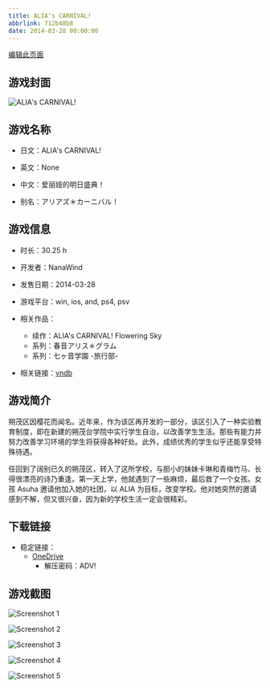 ```yaml
---
title: ALIA's CARNIVAL!
abbrlink: 712b48b8
date: 2014-03-28 00:00:00
---
```

[编辑此页面](https://github.com/ACG-3/ADV3-source/blob/main/source/_posts/games/ALIA%27s%20CARNIVAL%21%20Flowering%20Sky.md)

## 游戏封面

![ALIA's CARNIVAL!](https://pan.timero.xyz/d/onedrive/img_lib_001/ALIA%27s%20CARNIVAL%21%20Flowering%20Sky_cover.avif)


## 游戏名称

- 日文：ALIA's CARNIVAL!
- 英文：None
- 中文：爱丽娅的明日盛典！

- 别名：アリアズ＊カーニバル！


## 游戏信息

- 时长：30.25 h
- 开发者：NanaWind
- 发售日期：2014-03-28
- 游戏平台：win, ios, and, ps4, psv
- 相关作品：
   - 续作：ALIA's CARNIVAL! Flowering Sky
   - 系列：春音アリス＊グラム
   - 系列：七ヶ音学園 -旅行部-

- 相关链接：[vndb](https://vndb.org/v11301)


## 游戏简介

朔茂区因樱花而闻名。近年来，作为该区再开发的一部分，该区引入了一种实验教育制度，即在新建的朔茂台学院中实行学生自治，以改善学生生活。那些有能力并努力改善学习环境的学生将获得各种好处。此外，成绩优秀的学生似乎还能享受特殊待遇。

任回到了阔别已久的朔茂区，转入了这所学校，与胆小的妹妹卡琳和青梅竹马、长得很漂亮的诗乃重逢。第一天上学，他就遇到了一些麻烦，最后救了一个女孩。女孩 Asuha 邀请他加入她的社团，以 ALIA 为目标，改变学校。他对她突然的邀请感到不解，但又很兴奋，因为新的学校生活一定会很精彩。




## 下载链接

- 稳定链接：
    - [OneDrive](https://pan.timero.xyz/onedrive/adv_lib_001/ALIA%27s%20CARNIVAL%21%20Flowering%20Sky)
        - 解压密码：ADV!



## 游戏截图


![Screenshot 1](https://pan.timero.xyz/d/onedrive/img_lib_001/ALIA%27s%20CARNIVAL%21%20Flowering%20Sky_Screenshot_1.avif)

![Screenshot 2](https://pan.timero.xyz/d/onedrive/img_lib_001/ALIA%27s%20CARNIVAL%21%20Flowering%20Sky_Screenshot_2.avif)

![Screenshot 3](https://pan.timero.xyz/d/onedrive/img_lib_001/ALIA%27s%20CARNIVAL%21%20Flowering%20Sky_Screenshot_3.avif)

![Screenshot 4](https://pan.timero.xyz/d/onedrive/img_lib_001/ALIA%27s%20CARNIVAL%21%20Flowering%20Sky_Screenshot_4.avif)

![Screenshot 5](https://pan.timero.xyz/d/onedrive/img_lib_001/ALIA%27s%20CARNIVAL%21%20Flowering%20Sky_Screenshot_5.avif)

